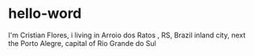 # hello-word
I'm Cristian Flores, i living in Arroio dos Ratos , RS, Brazil
inland city, next the Porto Alegre, capital of Rio Grande do Sul

